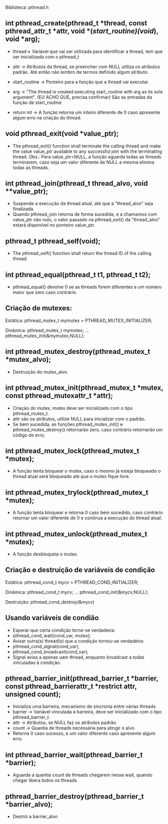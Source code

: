 Biblioteca: pthread.h

int pthread_create(pthread_t *thread, const pthread_attr_t *attr, void *(*start_routine)(void*), void *arg);
-
- thread-> Variável que vai ser utilizada para identificar a thread, tem que ser inicializada com o pthread_t
- attr -> Atributos da thread, se preencher com NULL utiliza os atributos padrão. Até então não lembro de termos definido algum atributo.
- start_routine -> Ponteiro para a função que a thread vai executar.
- arg -> "The thread is created executing start_routine with arg as its sole argument". (EU ACHO QUE, precisa confirmar) São as entradas da função de start_routine

- return int -> A função retorna um inteiro diferente de 0 caso apresente algum erro na criação do thread.

void pthread_exit(void *value_ptr);
-
- The pthread_exit() function shall terminate the calling thread and make the value value_ptr available to any successful join with the terminating thread.
Obs.: Para value_ptr=NULL, a função aguarda todas as threads terminarem, caso seja um valor diferente de NULL a mesma elimina todas as threads.

int pthread_join(pthread_t thread_alvo, void **value_ptr);
-
- Suspende a execução da thread atual, até que a "thread_alvo" seja finalizada.
- Quando pthread_join retorna de forma sucedida, e a chamamos com value_ptr não nulo, o valor passado na pthread_exit() da "thread_alvo" estará disponível no ponteiro value_ptr.

pthread_t pthread_self(void);
-
- The pthread_self() function shall return the thread ID of the calling thread.

int pthread_equal(pthread_t t1, pthread_t t2);
-
- pthread_equal() devolve 0 se as threads forem diferentes e um número maior que zero caso contrário. 

Criação de mutexes:
-
Estática:
pthread_mutex_t mymutex = PTHREAD_MUTEX_INITIALIZER;

Dinâmica:
pthread_mutex_t mymutex;
...
pthread_mutex_init(&mymutex,NULL);

int pthread_mutex_destroy(pthread_mutex_t *mutex_alvo);
-
- Destruição do mutex_alvo.

int pthread_mutex_init(pthread_mutex_t *mutex, const pthread_mutexattr_t *attr);
-
- Criação do mutex, mutex deve ser inicializado com o tipo pthread_mutex_t.
- attr são os atríbutos, utilize NULL para inicializar com o padrão.
- Se bem sucedida, as funções pthread_mutex_init() e pthread_mutex_destroy() retornarão zero, caso contrário retornarão um código de erro;

int pthread_mutex_lock(pthread_mutex_t *mutex);
-
- A função tenta bloquear o mutex, caso o mesmo já esteja bloqueado o thread atual será bloqueado até que o mutex fique livre.

int pthread_mutex_trylock(pthread_mutex_t *mutex);
-
- A função tenta bloquear e retorna 0 caso bem sucedido, caso contrário retornar um valor diferente de 0 e continua a execução do thread atual.

int pthread_mutex_unlock(pthread_mutex_t *mutex);
-
- A função desbloqueia o mutex.

Criação e destruição de variáveis de condição
-

Estática:
pthread_cond_t mycv = PTHREAD_COND_INITIALIZER;

Dinâmica:
pthread_cond_t mycv;
...
pthread_cond_init(&mycv,NULL);

Destruição:
pthread_cond_destroy(&mycv)

Usando variáveis de condião
-
- Esperar que certa condição torne-se verdadeira:
- pthread_cond_wait(cond_var, mutex);
- Avisar outra(s) thread(s) que a condição tornou-se verdadeira:
-  pthread_cond_signal(cond_var);
-  pthread_cond_broadcast(cond_var);
-  Signal avisa a apenas uam thread, enquanto broadcast a todas vinculadas à condição.

pthread_barrier_init(pthread_barrier_t *barrier, const pthread_barrierattr_t *restrict attr, unsigned count);
-
- Inicializa uma barreira, mecanismo de sincronia entre várias threads.
- barrier -> Variável vinculada a barreira, deve ser inicializado com o tipo pthread_barrier_t.
- attr -> Atributos, se NULL faz os atríbutos padrão.
- count -> Quantia de threads necessária para atingir o alvo.
- Retorna 0 caso sucesso, e um valor diferente caso apresente algum erro.

int pthread_barrier_wait(pthread_barrier_t *barrier);
-
- Aguarda a quantia count de threads chegarem nesse wait, quando chegar libera todos os threads.

pthread_barrier_destroy(pthread_barrier_t *barrier_alvo);
-
- Destrói a barrier_alvo


